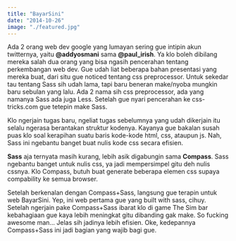 ```yaml
---
title: "BayarSini"
date: "2014-10-26"
image: "./featured.jpg"
---
```


Ada 2 orang web dev google yang lumayan sering gue intipin akun twitternya, yaitu **@addyosmani** sama **@paul_irish**.
Ya klo boleh dibilang mereka salah dua orang yang bisa ngasih pencerahan tentang perkembangan web dev. Gue udah liat
beberapa bahan presentasi yang mereka buat, dari situ gue noticed tentang css preprocessor. Untuk sekedar tau tentang
Sass sih udah lama, tapi baru beneran make/nyoba mungkin baru sebulan yang lalu. Ada 2 nama sih css preprocessor, ada
yang namanya Sass ada juga Less. Setelah gue nyari pencerahan ke css-tricks.com gue tetepin make Sass.

Klo ngerjain tugas baru, ngeliat tugas sebelumnya yang udah dikerjain itu selalu ngerasa berantakan struktur kodenya.
Kayanya gue bakalan susah puas klo soal kerapihan suatu baris kode-kode html, css, ataupun js. Nah, Sass ini ngebantu
banget buat nulis kode css secara efisien.

**Sass** aja ternyata masih kurang, lebih asik digabungin sama **Compass**. Sass ngebantu banget untuk nulis css, ya
jadi mempersimpel gitu deh nulis cssnya. Klo Compass, butuh buat generate beberapa elemen css supaya compability ke
semua browser.

Setelah berkenalan dengan Compass+Sass, langsung gue terapin untuk web BayarSini. Yep, ini web pertama gue yang built
with sass, cihuy. Setelah ngerjain pake Compass+Sass ibarat klo di game The Sim bar kebahagiaan gue kaya lebih meningkat
gitu dibanding gak make. So fucking awesome man… Jelas sih jadinya lebih efisien. Oke, kedepannya Compass+Sass ini jadi
bagian yang wajib bagi gue.
